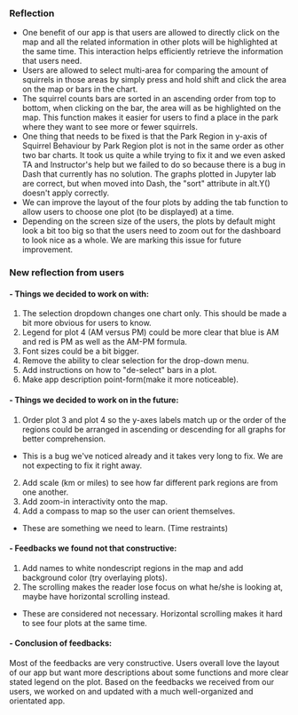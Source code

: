 ### Reflection

- One benefit of our app is that users are allowed to directly click on the map and all the related information in other plots will be highlighted at the same time. This interaction helps efficiently retrieve the information that users need.
- Users are allowed to select multi-area for comparing the amount of squirrels in those areas by simply press and hold shift and click the area on the map or bars in the chart.
- The squirrel counts bars are sorted in an ascending order from top to bottom, when clicking on the bar, the area will as be highlighted on the map. This function makes it easier for users to find a place in the park where they want to see more or fewer squirrels.
- One thing that needs to be fixed is that the Park Region in y-axis of Squirrel Behaviour by Park Region plot is not in the same order as other two bar charts. It took us quite a while trying to fix it and we even asked TA and Instructor's help but we failed to do so because there is a bug in Dash that currently has no solution. The graphs plotted in Jupyter lab are correct, but when moved into Dash, the "sort" attribute in alt.Y() doesn't apply correctly.
- We can improve the layout of the four plots by adding the tab function to allow users to choose one plot (to be displayed) at a time.  
- Depending on the screen size of the users, the plots by default might look a bit too big so that the users need to zoom out for the dashboard to look nice as a whole. We are marking this issue for future improvement.

### New reflection from users

#### - Things we decided to work on with:
1. The selection dropdown changes one chart only. This should be made a bit more obvious for users to know.
2. Legend for plot 4 (AM versus PM) could be more clear that blue is AM and red is PM as well as the AM-PM formula.
3. Font sizes could be a bit bigger.
4. Remove the ability to clear selection for the drop-down menu.
5. Add instructions on how to "de-select" bars in a plot.
6. Make app description point-form(make it more noticeable).

#### - Things we decided to work on in the future:
1. Order plot 3 and plot 4 so the y-axes labels match up or the order of the regions could be arranged in ascending or descending for all graphs for better comprehension. 
- This is a bug we've noticed already and it takes very long to fix. We are not expecting to fix it right away.

2. Add scale (km or miles) to see how far different park regions are from one another.
3. Add zoom-in interactivity onto the map.
4. Add a compass to map so the user can orient themselves.
- These are something we need to learn. (Time restraints)

#### - Feedbacks we found not that constructive:
1. Add names to white nondescript regions in the map and add background color (try overlaying plots).
2. The scrolling makes the reader lose focus on what he/she is looking at, maybe have horizontal scrolling instead.
- These are considered not necessary. Horizontal scrolling makes it hard to see four plots at the same time.

#### - Conclusion of feedbacks:
Most of the feedbacks are very constructive. Users overall love the layout of our app but want more descriptions about some functions and more clear stated legend on the plot. Based on the feedbacks we received from our users, we worked on and updated with a much well-organized and orientated app.